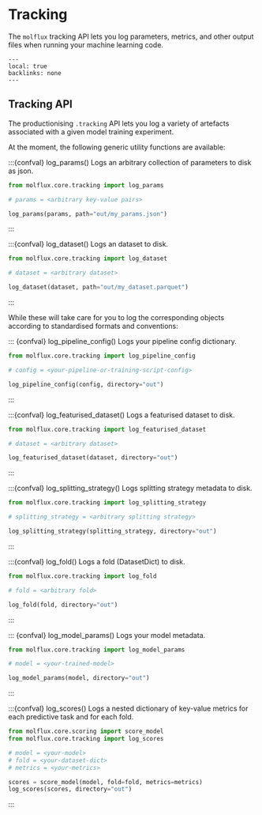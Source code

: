 # Tracking

The ``molflux`` tracking API lets you log parameters, metrics, and other output files when running your machine
learning code.

```{contents} On this page
---
local: true
backlinks: none
---
```

## Tracking API

The productionising `.tracking` API lets you log a variety of artefacts associated with a given model training
experiment.

At the moment, the following generic utility functions are available:

:::{confval} log_params()
Logs an arbitrary collection of parameters to disk as json.

```python
from molflux.core.tracking import log_params

# params = <arbitrary key-value pairs>

log_params(params, path="out/my_params.json")
```
:::

:::{confval} log_dataset()
Logs an dataset to disk.

```python
from molflux.core.tracking import log_dataset

# dataset = <arbitrary dataset>

log_dataset(dataset, path="out/my_dataset.parquet")
```
:::

While these will take care for you to log the corresponding objects according to standardised formats and conventions:

::: {confval} log_pipeline_config()
Logs your pipeline config dictionary.

```python
from molflux.core.tracking import log_pipeline_config

# config = <your-pipeline-or-training-script-config>

log_pipeline_config(config, directory="out")
```
:::

:::{confval} log_featurised_dataset()
Logs a featurised dataset to disk.

```python
from molflux.core.tracking import log_featurised_dataset

# dataset = <arbitrary dataset>

log_featurised_dataset(dataset, directory="out")
```
:::

:::{confval} log_splitting_strategy()
Logs splitting strategy metadata to disk.

```python
from molflux.core.tracking import log_splitting_strategy

# splitting_strategy = <arbitrary splitting strategy>

log_splitting_strategy(splitting_strategy, directory="out")
```
:::

:::{confval} log_fold()
Logs a fold (DatasetDict) to disk.

```python
from molflux.core.tracking import log_fold

# fold = <arbitrary fold>

log_fold(fold, directory="out")
```
:::

::: {confval} log_model_params()
Logs your model metadata.

```python
from molflux.core.tracking import log_model_params

# model = <your-trained-model>

log_model_params(model, directory="out")
```
:::

:::{confval} log_scores()
Logs a nested dictionary of key-value metrics for each predictive task and for each fold.

```python
from molflux.core.scoring import score_model
from molflux.core.tracking import log_scores

# model = <your-model>
# fold = <your-dataset-dict>
# metrics = <your-metrics>

scores = score_model(model, fold=fold, metrics=metrics)
log_scores(scores, directory="out")
```
:::
